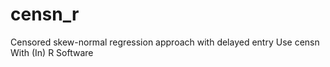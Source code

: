 # censn_r
Censored skew-normal regression approach with delayed entry Use censn With (In) R Software
